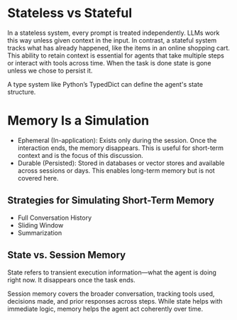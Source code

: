 # Stateless vs Stateful

In a stateless system, every prompt is treated independently. LLMs work this way unless given context in the input. In contrast, a stateful system tracks what has already happened, like the items in an online shopping cart. This ability to retain context is essential for agents that take multiple steps or interact with tools across time. When the task is done state is gone unless we chose to persist it. 

A type system like Python’s TypedDict can define the agent's state structure. 

# Memory Is a Simulation

- Ephemeral (In-application): Exists only during the session. Once the interaction ends, the memory disappears. This is useful for short-term context and is the focus of this discussion.
- Durable (Persisted): Stored in databases or vector stores and available across sessions or days. This enables long-term memory but is not covered here.

## Strategies for Simulating Short-Term Memory
- Full Conversation History
- Sliding Window
- Summarization

## State vs. Session Memory
State refers to transient execution information—what the agent is doing right now. It disappears once the task ends.

Session memory covers the broader conversation, tracking tools used, decisions made, and prior responses across steps. While state helps with immediate logic, memory helps the agent act coherently over time.